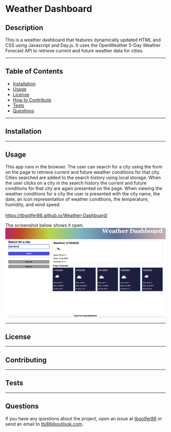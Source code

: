 # Weather Dashboard
  
  ## Description
  This is a weather dashboard that features dynamically updated HTML and CSS using Javascript and Day.js. It uses the OpenWeather 5-Day Weather Forecast API to retrieve current and future weather data for cities.

---

  ## Table of Contents  

  - [Installation](#installation)
  - [Usage](#usage)
  - [License](#license)
  - [How to Contribute](#contribute)
  - [Tests](#tests)
  - [Questions](#questions)

---

  ## Installation
  

---

  ## Usage
  This app runs in the browser. The user can search for a city using the form on the page to retrieve current and future weather conditions for that city. Cities searched are added to the search history using local storage. When the user clicks on a city in the search history the current and future conditions for that city are again presented on the page. When viewing the weather conditions for a city the user is presented with the city name, the date, an icon representation of weather conditions, the temperature, humidity, and wind speed.<br><br>
  https://tbgolfer86.github.io/Weather-Dashboard/

  The screenshot below shows it open.
  ![alt text](./assets/images/Screenshot%202023-01-18%20at%203.26.04%20PM.png)

---

  ## License
  
  
---

  ## Contributing
  

---

  ## Tests 
  

---

  ## Questions
  If you have any questions about the project, open an issue at [tbgolfer86](https://www.github.com/tbgolfer86) or send an email to tbj86@outlook.com.

